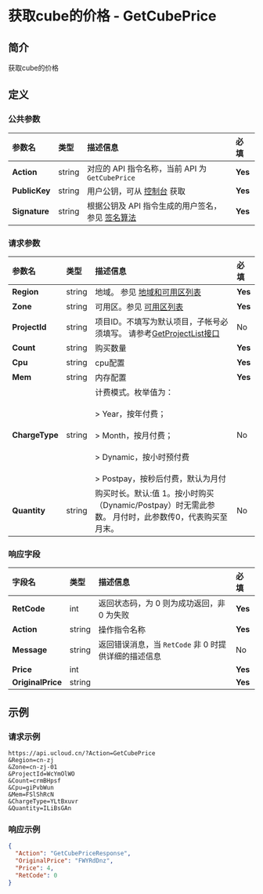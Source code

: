 # 获取cube的价格 - GetCubePrice

## 简介

获取cube的价格









## 定义

### 公共参数

| 参数名 | 类型 | 描述信息 | 必填 |
|:---|:---|:---|:---|
| **Action**     | string  | 对应的 API 指令名称，当前 API 为 `GetCubePrice`                        | **Yes** |
| **PublicKey**  | string  | 用户公钥，可从 [控制台](https://console.ucloud.cn/uapi/apikey) 获取                                             | **Yes** |
| **Signature**  | string  | 根据公钥及 API 指令生成的用户签名，参见 [签名算法](api/summary/signature.md)  | **Yes** |

### 请求参数

| 参数名 | 类型 | 描述信息 | 必填 |
|:---|:---|:---|:---|
| **Region** | string | 地域。 参见 [地域和可用区列表](https://docs.ucloud.cn/api/summary/regionlist) |**Yes**|
| **Zone** | string | 可用区。参见 [可用区列表](https://docs.ucloud.cn/api/summary/regionlist) |**Yes**|
| **ProjectId** | string | 项目ID。不填写为默认项目，子帐号必须填写。 请参考[GetProjectList接口](https://docs.ucloud.cn/api/summary/get_project_list) |No|
| **Count** | string | 购买数量 |**Yes**|
| **Cpu** | string | cpu配置 |**Yes**|
| **Mem** | string | 内存配置 |**Yes**|
| **ChargeType** | string | 计费模式。枚举值为： <br /><br /> > Year，按年付费； <br /><br /> > Month，按月付费；<br /><br /> > Dynamic，按小时预付费 <br /><br /> > Postpay，按秒后付费，默认为月付 |No|
| **Quantity** | string | 购买时长。默认:值 1。按小时购买（Dynamic/Postpay）时无需此参数。 月付时，此参数传0，代表购买至月末。 |No|

### 响应字段

| 字段名 | 类型 | 描述信息 | 必填 |
|:---|:---|:---|:---|
| **RetCode** | int | 返回状态码，为 0 则为成功返回，非 0 为失败 |**Yes**|
| **Action** | string | 操作指令名称 |**Yes**|
| **Message** | string | 返回错误消息，当 `RetCode` 非 0 时提供详细的描述信息 |No|
| **Price** | int |  |**Yes**|
| **OriginalPrice** | string |  |**Yes**|




## 示例

### 请求示例
    
```
https://api.ucloud.cn/?Action=GetCubePrice
&Region=cn-zj
&Zone=cn-zj-01
&ProjectId=WcYmOlWO
&Count=crmBHpsf
&Cpu=giPvbWun
&Mem=FSlShRcN
&ChargeType=YLtBxuvr
&Quantity=ILiBsGAn
```

### 响应示例
    
```json
{
  "Action": "GetCubePriceResponse",
  "OriginalPrice": "FWYRdDnz",
  "Price": 4,
  "RetCode": 0
}
```





